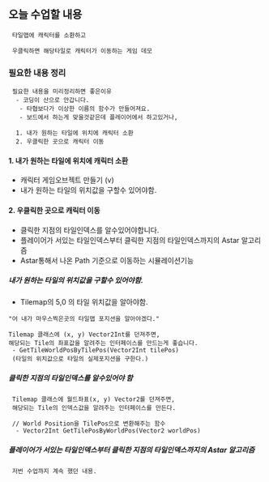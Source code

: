 ﻿## 오늘 수업할 내용

```
 타일맵에 캐릭터를 소환하고

 우클릭하면 해당타일로 캐릭터가 이동하는 게임 데모
```

### 필요한 내용 정리
```
 필요한 내용을 미리정리하면 좋은이유
  - 코딩이 산으로 안갑니다.
   - 타협보다가 이상한 이름의 함수가 만들어져요.
   - 보드에서 하는게 맞을것같은데 플레이어에서 하고있거나,

  1. 내가 원하는 타일에 위치에 캐릭터 소환
  2. 우클릭한 곳으로 캐릭터 이동
```

#### 1. 내가 원하는 타일에 위치에 캐릭터 소환
 - 캐릭터 게임오브젝트 만들기 (v)
 - 내가 원하는 타일의 위치값을 구할수 있어야함.

#### 2. 우클릭한 곳으로 캐릭터 이동
 - 클릭한 지점의 타일인덱스를 알수있어야합니다.
 - 플레이어가 서있는 타일인덱스부터 클릭한 지점의 타일인덱스까지의 Astar 알고리즘
 - Astar통해서 나온 Path 기준으로 이동하는 시뮬레이션기능



##### 내가 원하는 타일의 위치값을 구할수 있어야함.
 - Tilemap의 5,0 의 타일 위치값을 알아야함.
```
"어 내가 마우스찍은곳의 타일맵 포지션을 알아야겠다."

Tilemap 클래스에 (x, y) Vector2Int를 던져주면, 
해당되는 Tile의 좌표값을 알려주는 인터페이스를 만드는게 좋습니다.
 - GetTileWorldPosByTilePos(Vector2Int tilePos)
 (타일의 위치값으로 타일의 실제포지션을 구한다.)
```

##### 클릭한 지점의 타일인덱스를 알수있어야 함
```
 Tilemap 클래스에 월드좌표(x, y) Vector2를 던져주면, 
 해당되는 Tile의 인덱스값을 알려주는 인터페이스를 만든다.

 // World Position을 TilePos으로 변환해주는 함수
  - Vector2Int GetTilePosByWorldPos(Vector2 worldPos)
```

##### 플레이어가 서있는 타일인덱스부터 클릭한 지점의 타일인덱스까지의 Astar 알고리즘
```
 저번 수업까지 계속 했던 내용.
```
